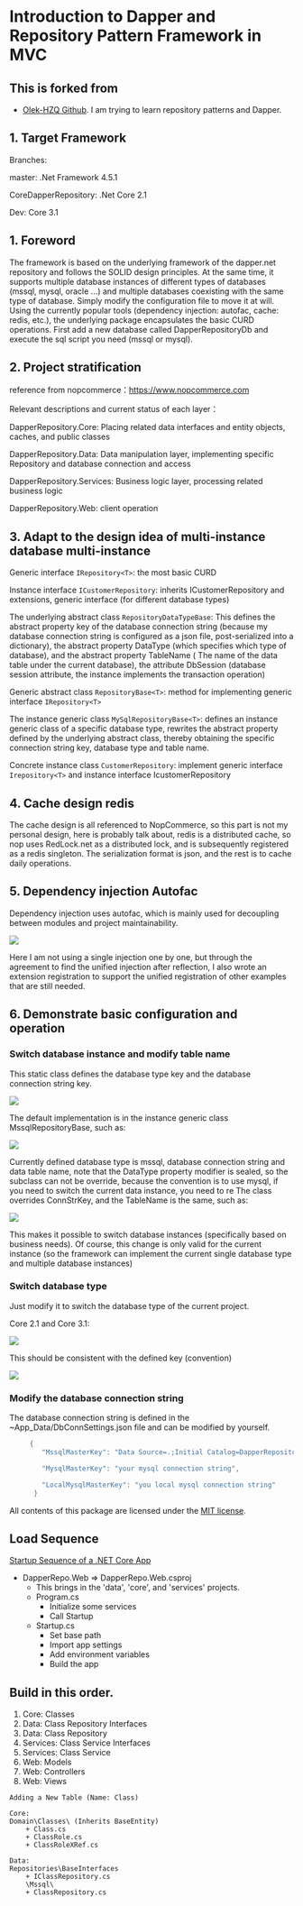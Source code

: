 Introduction to Dapper and Repository Pattern Framework in MVC
=

## This is forked from 
* [Olek-HZQ Github](https://github.com/Olek-HZQ/DapperRepository).   I am trying to learn repository patterns and Dapper.  

## 1.	Target Framework
Branches:

master: .Net Framework 4.5.1

CoreDapperRepository: .Net Core 2.1

Dev: Core 3.1

## 1.	Foreword
The framework is based on the underlying framework of the dapper.net repository and follows the SOLID design principles. At the same time, it supports multiple database instances of different types of databases (mssql, mysql, oracle ...) and multiple databases coexisting with the same type of database. Simply modify the configuration file to move it at will. Using the currently popular tools (dependency injection: autofac, cache: redis, etc.), the underlying package encapsulates the basic CURD operations.
First add a new database called DapperRepositoryDb and execute the sql script you need (mssql or mysql).

 
 ## 2.	Project stratification
reference from nopcommerce：https://www.nopcommerce.com

Relevant descriptions and current status of each layer：

DapperRepository.Core: Placing related data interfaces and entity objects, caches, and public classes

DapperRepository.Data: Data manipulation layer, implementing specific Repository and database connection and access

DapperRepository.Services: Business logic layer, processing related business logic

DapperRepository.Web: client operation

     
 ## 3.	Adapt to the design idea of multi-instance database multi-instance

Generic interface `IRepository<T>`: the most basic CURD
    
Instance interface `ICustomerRepository`: inherits ICustomerRepository and extensions, generic interface (for different database types)

The underlying abstract class `RepositoryDataTypeBase`: This defines the abstract property key of the database connection string (because my database connection string is configured as a json file, post-serialized into a dictionary), the abstract property DataType (which specifies which type of database), and the abstract property TableName ( The name of the data table under the current database), the attribute DbSession (database session attribute, the instance implements the transaction operation)

Generic abstract class `RepositoryBase<T>`: method for implementing generic interface `IRepository<T>`

The instance generic class `MySqlRepositoryBase<T>`: defines an instance generic class of a specific database type, rewrites the abstract property defined by the underlying abstract class, thereby obtaining the specific connection string key, database type and table name.

Concrete instance class `CustomerRepository`: implement generic interface `Irepository<T>` and instance interface IcustomerRepository

 ## 4.	Cache design redis
 The cache design is all referenced to NopCommerce, so this part is not my personal design, here is probably talk about, redis is a distributed cache, so nop uses RedLock.net as a distributed lock, and is subsequently registered as a redis singleton. The serialization format is json, and the rest is to cache daily operations.
 
 ## 5.	Dependency injection Autofac
Dependency injection uses autofac, which is mainly used for decoupling between modules and project maintainability.
 
![](docs/images/1.jpg)
 
Here I am not using a single injection one by one, but through the agreement to find the unified injection after reflection, I also wrote an extension registration to support the unified registration of other examples that are still needed.
 
 ## 6.	Demonstrate basic configuration and operation
### Switch database instance and modify table name

This static class defines the database type key and the database connection string key. 

![](docs/images/2.jpg)
 
The default implementation is in the instance generic class MssqlRepositoryBase<T>, such as:
 
![](docs/images/3.jpg)
 
Currently defined database type is mssql, database connection string and data table name, note that the DataType property modifier is sealed, so the subclass can not be override, because the convention is to use mysql, if you need to switch the current data instance, you need to re The class overrides ConnStrKey, and the TableName is the same, such as:

![](docs/images/4.jpg)
 
This makes it possible to switch database instances (specifically based on business needs). Of course, this change is only valid for the current instance (so the framework can implement the current single database type and multiple database instances)
 
### Switch database type

Just modify it to switch the database type of the current project.

Core 2.1 and Core 3.1:

![](docs/images/6.jpg) 

This should be consistent with the defined key (convention)

![](docs/images/2.jpg)

### Modify the database connection string

The database connection string is defined in the ~App_Data/DbConnSettings.json file and can be modified by yourself.
```c#
     {
        "MssqlMasterKey": "Data Source=.;Initial Catalog=DapperRepositoryDb;Integrated Security=True;",

        "MysqlMasterKey": "your mysql connection string",

        "LocalMysqlMasterKey": "you local mysql connection string"
      }
```

All contents of this package are licensed under the [MIT license](https://opensource.org/licenses/MIT).

## Load Sequence 

[Startup Sequence of a .NET Core App](https://mihai-albert.com/2020/03/08/startup-sequence-of-a-dotnet-core-app/)

* DapperRepo.Web => DapperRepo.Web.csproj 
  * This brings in the 'data', 'core', and 'services' projects. 
  * Program.cs 
    * Initialize some services 
    * Call Startup 
  * Startup.cs 
    * Set base path
    * Import app settings 
    * Add environment variables 
    * Build the app


## Build in this order. 
1. Core: Classes 
2. Data: Class Repository Interfaces 
3. Data: Class Repository
4. Services: Class Service Interfaces
5. Services: Class Service
6. Web: Models
7. Web: Controllers 
8. Web: Views

```
Adding a New Table (Name: Class) 

Core:  
Domain\Classes\ (Inherits BaseEntity)
    + Class.cs
    + ClassRole.cs
    + ClassRoleXRef.cs

Data: 
Repositories\BaseInterfaces
    + IClassRepository.cs
	\Mssql\
    + ClassRepository.cs
```